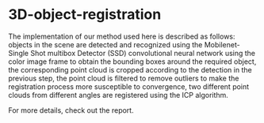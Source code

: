 # 3D-object-registration
The implementation of our method used here is described as follows: objects in the scene
are detected and recognized using the Mobilenet-Single Shot multibox Detector (SSD)
convolutional neural network using the color image frame to obtain the bounding boxes
around the required object, the corresponding point cloud is cropped according to the
detection in the previous step, the point cloud is filtered to remove outliers to make the
registration process more susceptible to convergence, two different point clouds from
different angles are registered using the ICP algorithm.

For more details, check out the report.

